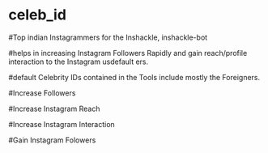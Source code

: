 # celeb_id

#Top indian Instagrammers for the Inshackle, inshackle-bot

#helps in increasing Instagram Followers Rapidly and gain reach/profile interaction to the Instagram usdefault ers.

#default Celebrity IDs contained in the Tools include mostly the Foreigners.

#Increase Followers

#Increase Instagram Reach

#Increase Instagram Interaction

#Gain Instagram Folowers

